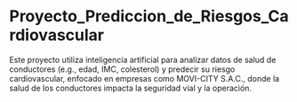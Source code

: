 # Proyecto_Prediccion_de_Riesgos_Cardiovascular
 Este proyecto utiliza inteligencia artificial para analizar datos de  salud de conductores (e.g., edad, IMC, colesterol) y predecir su riesgo  cardiovascular, enfocado en empresas como MOVI-CITY S.A.C., donde la  salud de los conductores impacta la seguridad vial y la operación.
